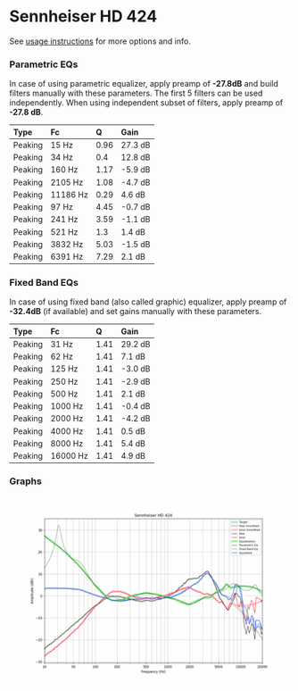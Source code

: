 # Sennheiser HD 424
See [usage instructions](https://github.com/jaakkopasanen/AutoEq#usage) for more options and info.

### Parametric EQs
In case of using parametric equalizer, apply preamp of **-27.8dB** and build filters manually
with these parameters. The first 5 filters can be used independently.
When using independent subset of filters, apply preamp of **-27.8 dB**.

| Type    | Fc       |    Q | Gain    |
|:--------|:---------|:-----|:--------|
| Peaking | 15 Hz    | 0.96 | 27.3 dB |
| Peaking | 34 Hz    | 0.4  | 12.8 dB |
| Peaking | 160 Hz   | 1.17 | -5.9 dB |
| Peaking | 2105 Hz  | 1.08 | -4.7 dB |
| Peaking | 11186 Hz | 0.29 | 4.6 dB  |
| Peaking | 97 Hz    | 4.45 | -0.7 dB |
| Peaking | 241 Hz   | 3.59 | -1.1 dB |
| Peaking | 521 Hz   | 1.3  | 1.4 dB  |
| Peaking | 3832 Hz  | 5.03 | -1.5 dB |
| Peaking | 6391 Hz  | 7.29 | 2.1 dB  |

### Fixed Band EQs
In case of using fixed band (also called graphic) equalizer, apply preamp of **-32.4dB**
(if available) and set gains manually with these parameters.

| Type    | Fc       |    Q | Gain    |
|:--------|:---------|:-----|:--------|
| Peaking | 31 Hz    | 1.41 | 29.2 dB |
| Peaking | 62 Hz    | 1.41 | 7.1 dB  |
| Peaking | 125 Hz   | 1.41 | -3.0 dB |
| Peaking | 250 Hz   | 1.41 | -2.9 dB |
| Peaking | 500 Hz   | 1.41 | 2.1 dB  |
| Peaking | 1000 Hz  | 1.41 | -0.4 dB |
| Peaking | 2000 Hz  | 1.41 | -4.2 dB |
| Peaking | 4000 Hz  | 1.41 | 0.5 dB  |
| Peaking | 8000 Hz  | 1.41 | 5.4 dB  |
| Peaking | 16000 Hz | 1.41 | 4.9 dB  |

### Graphs
![](./Sennheiser%20HD%20424.png)